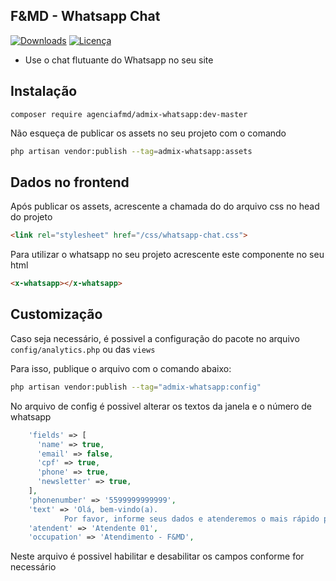 ## F&MD - Whatsapp Chat

[![Downloads](https://img.shields.io/packagist/dt/agenciafmd/admix-whatsapp.svg?style=flat-square)](https://packagist.org/packages/agenciafmd/admix-whatsapp)
[![Licença](https://img.shields.io/badge/license-MIT-brightgreen.svg?style=flat-square)](LICENSE.md)

- Use o chat flutuante do Whatsapp no seu site

## Instalação

```
composer require agenciafmd/admix-whatsapp:dev-master
```

Não esqueça de publicar os assets no seu projeto com o comando 

```bash
php artisan vendor:publish --tag=admix-whatsapp:assets
```

## Dados no frontend

Após publicar os assets, acrescente a chamada do do arquivo css no head do projeto

````html
<link rel="stylesheet" href="/css/whatsapp-chat.css">
````

Para utilizar o whatsapp no seu projeto acrescente este componente no seu html

```html
<x-whatsapp></x-whatsapp>
```
 
## Customização

Caso seja necessário, é possivel a configuração do pacote no arquivo `config/analytics.php` ou das `views`

Para isso, publique o arquivo com o comando abaixo:

```bash
php artisan vendor:publish --tag="admix-whatsapp:config"
```
No arquivo de config é possivel alterar os textos da janela e o número de whatsapp

```php
    'fields' => [
      'name' => true,
      'email' => false,
      'cpf' => true,
      'phone' => true,
      'newsletter' => true,
    ],
    'phonenumber' => '5599999999999',
    'text' => 'Olá, bem-vindo(a).
            Por favor, informe seus dados e atenderemos o mais rápido possível!',
    'atendent' => 'Atendente 01',
    'occupation' => 'Atendimento - F&MD',
```

Neste arquivo é possivel habilitar e desabilitar os campos conforme for necessário


